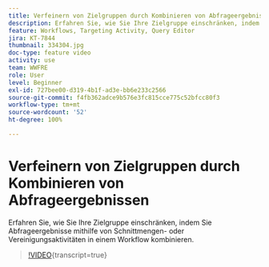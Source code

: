 ```yaml
---
title: Verfeinern von Zielgruppen durch Kombinieren von Abfrageergebnissen
description: Erfahren Sie, wie Sie Ihre Zielgruppe einschränken, indem Sie Abfrageergebnisse mithilfe von Schnittmengen- oder Vereinigungsaktivitäten in einem Workflow kombinieren.
feature: Workflows, Targeting Activity, Query Editor
jira: KT-7844
thumbnail: 334304.jpg
doc-type: feature video
activity: use
team: WWFRE
role: User
level: Beginner
exl-id: 727bee00-d319-4b1f-ad3e-bb6e233c2566
source-git-commit: f4fb362adce9b576e3fc815cce775c52bfcc80f3
workflow-type: tm+mt
source-wordcount: '52'
ht-degree: 100%

---
```


# Verfeinern von Zielgruppen durch Kombinieren von Abfrageergebnissen

Erfahren Sie, wie Sie Ihre Zielgruppe einschränken, indem Sie Abfrageergebnisse mithilfe von Schnittmengen- oder Vereinigungsaktivitäten in einem Workflow kombinieren.

>[!VIDEO](https://video.tv.adobe.com/v/334304?quality=12&learn=on){transcript=true}
